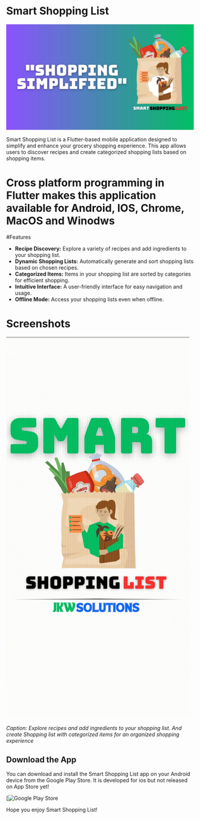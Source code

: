 # Smart Shopping List
![Smart Shopping List Logo](logo/applogo.jpg)

Smart Shopping List is a Flutter-based mobile application designed to simplify and enhance your grocery shopping experience. This app allows users to discover recipes and create categorized shopping lists based on shopping items.

# Cross platform programming in Flutter makes this application available for Android, IOS, Chrome, MacOS and Winodws

#Features

- **Recipe Discovery:** Explore a variety of recipes and add ingredients to your shopping list.
- **Dynamic Shopping Lists:** Automatically generate and sort shopping lists based on chosen recipes.
- **Categorized Items:** Items in your shopping list are sorted by categories for efficient shopping.
- **Intuitive Interface:** A user-friendly interface for easy navigation and usage.
- **Offline Mode:** Access your shopping lists even when offline.

# Screenshots
![Showing different features](gifs/app.gif)

*Caption: 
Explore recipes and add ingredients to your shopping list. And create Shopping list with categorized items for an organized shopping experience*


## Download the App

You can download and install the Smart Shopping List app on your Android device from the Google Play Store. It is developed for ios but not released on App Store yet!

[![Google Play Store](https://play.google.com/store/apps/details?id=com.JKWSolutions.listapp&pli=1)


Hope you enjoy Smart Shopping List!
